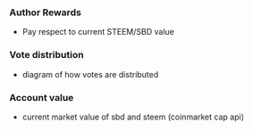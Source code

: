 ### Author Rewards
* Pay respect to current STEEM/SBD value

### Vote distribution
* diagram of how votes are distributed

### Account value
* current market value of sbd and steem (coinmarket cap api)
